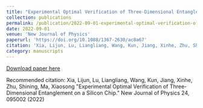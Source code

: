 ```yaml
---
title: "Experimental Optimal Verification of Three-Dimensional Entanglement on a Silicon Chip"
collection: publications
permalink: /publication/2022-09-01-experimental-optimal-verification-of-three-dimensional-entanglement-on-a-silicon-chip
date: 2022-09-01
venue: 'New Journal of Physics'
paperurl: 'https://doi.org/10.1088/1367-2630/ac8a67'
citation: 'Xia, Lijun, Lu, Liangliang, Wang, Kun, Jiang, Xinhe, Zhu, Shining, Ma, Xiaosong &quot;Experimental Optimal Verification of Three-Dimensional Entanglement on a Silicon Chip.&quot; New Journal of Physics 24, 095002 (2022)'
category: manuscripts
---
```


<a href='https://doi.org/10.1088/1367-2630/ac8a67'>Download paper here</a>

Recommended citation: Xia, Lijun, Lu, Liangliang, Wang, Kun, Jiang, Xinhe, Zhu, Shining, Ma, Xiaosong &quot;Experimental Optimal Verification of Three-Dimensional Entanglement on a Silicon Chip.&quot; New Journal of Physics 24, 095002 (2022)
